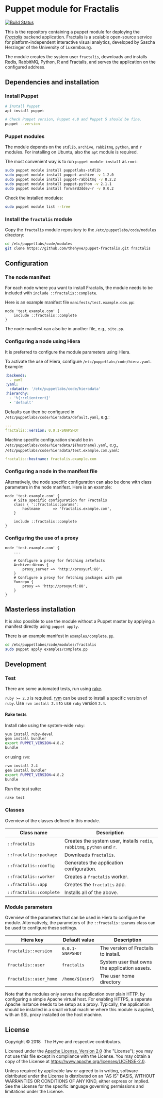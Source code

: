 # Puppet module for Fractalis

[![Build Status](https://travis-ci.org/thehyve/puppet-fractalis.svg?branch=master)](https://travis-ci.org/thehyve/puppet-fractalis/branches)

This is the repository containing a puppet module for deploying the _[Fractalis]_ backend application.
Fractalis is a scalable open-source service for platform-independent interactive visual analytics,
developed by Sascha Herzinger of the University of Luxembourg.

The module creates the system user `fractalis`, downloads and installs
Redis, RabbitMQ, Python, R and Fractalis, and serves the application
on the configured address.


## Dependencies and installation

### Install Puppet
```bash
# Install Puppet
apt install puppet

# Check Puppet version, Puppet 4.8 and Puppet 5 should be fine.
puppet --version
```

### Puppet modules
The module depends on the `stdlib`, `archive`, `rabbitmq`, `python`, and `r` modules.
For installing on Ubuntu, also the `apt` module is required.

The most convenient way is to run `puppet module install` as `root`:
```bash
sudo puppet module install puppetlabs-stdlib
sudo puppet module install puppet-archive -v 1.2.0
sudo puppet module install puppet-rabbitmq -v 8.2.2
sudo puppet module install puppet-python -v 2.1.1
sudo puppet module install forward3ddev-r -v 0.0.2
```

Check the installed modules:
```bash
sudo puppet module list --tree
```

### Install the `fractalis` module
Copy the `fractalis` module repository to the `/etc/puppetlabs/code/modules` directory:
```bash
cd /etc/puppetlabs/code/modules
git clone https://github.com/thehyve/puppet-fractalis.git fractalis
```

## Configuration

### The node manifest

For each node where you want to install Fractalis, the module needs to be included with
`include ::fractalis::complete`.

Here is an example manifest file `manifests/test.example.com.pp`:
```puppet
node 'test.example.com' {
    include ::fractalis::complete
}
```
The node manifest can also be in another file, e.g., `site.pp`.

### Configuring a node using Hiera

It is preferred to configure the module parameters using Hiera.

To activate the use of Hiera, configure `/etc/puppetlabs/code/hiera.yaml`. Example:
```yaml
:backends:
  - yaml
:yaml:
  :datadir: '/etc/puppetlabs/code/hieradata'
:hierarchy:
  - '%{::clientcert}'
  - 'default'
```
Defaults can then be configured in `/etc/puppetlabs/code/hieradata/default.yaml`, e.g.:
```yaml
---
fractalis::version: 0.0.1-SNAPSHOT
```

Machine specific configuration should be in `/etc/puppetlabs/code/hieradata/${hostname}.yaml`, e.g.,
`/etc/puppetlabs/code/hieradata/test.example.com.yaml`:
```yaml
fractalis::hostname: fractalis.example.com
```

### Configuring a node in the manifest file

Alternatively, the node specific configuration can also be done with class parameters in the node manifest.
Here is an example:
```puppet
node 'test.example.com' {
    # Site specific configuration for Fractalis
    class { '::fractalis::params':
        hostname      => 'fractalis.example.com',
    }

    include ::fractalis::complete
}
```

### Configuring the use of a proxy
```puppet
node 'test.example.com' {
    ...

    # Configure a proxy for fetching artefacts
    Archive::Nexus {
        proxy_server => 'http://proxyurl:80',
    }
    # Configure a proxy for fetching packages with yum
    Yumrepo {
        proxy => 'http://proxyurl:80',
    }
}
```


## Masterless installation
It is also possible to use the module without a Puppet master by applying a manifest directly using `puppet apply`.

There is an example manifest in `examples/complete.pp`.

```bash
cd /etc/puppetlabes/code/modules/fractalis
sudo puppet apply examples/complete.pp
```


## Development

### Test
There are some automated tests, run using [rake].

`ruby >= 2.3` is required. [rvm] can be used to install a specific version of `ruby`.
Use `rvm install 2.4` to use `ruby` version `2.4`.


#### Rake tests
Install rake using the system-wide `ruby`:
```bash
yum install ruby-devel
gem install bundler
export PUPPET_VERSION=4.8.2
bundle
```
or using `rvm`:
```bash
rvm install 2.4
gem install bundler
export PUPPET_VERSION=4.8.2
bundle
```
Run the test suite:
```bash
rake test
```

### Classes

Overview of the classes defined in this module.

| Class name | Description |
|------------|-------------|
| `::fractalis` | Creates the system user, installs `redis`, `rabbitmq`, `python` and `r`. |
| `::fractalis::package` | Downloads `fractalis`. |
| `::fractalis::config` | Generates the application configuration. |
| `::fractalis::worker`  | Creates a `fractalis` worker. |
| `::fractalis::app` | Creates the `fractalis` app. |
| `::fractalis::complete` | Installs all of the above. |

### Module parameters

Overview of the parameters that can be used in Hiera to configure the module.
Alternatively, the parameters of the `::fractalis::params` class can be used to configure these settings.

| Hiera key | Default value | Description |
|-----------|---------------|-------------|
| `fractalis::version`       | `0.0.1-SNAPSHOT` | The version of Fractalis to install. |
| `fractalis::user`          | `fractalis` | System user that owns the application assets. |
| `fractalis::user_home`     | `/home/${user}` | The user home directory |

Note that the modules only serves the application over plain HTTP, by configuring a simple Apache virtual host.
For enabling HTTPS, a separate Apache instance needs to be setup as a proxy.
Typically, the application should be installed in a small virtual machine where this module is applied,
with an SSL proxy installed on the host machine.


## License

Copyright &copy; 2018 &nbsp; The Hyve and respective contributors.

Licensed under the [Apache License, Version 2.0](LICENSE) (the "License");
you may not use this file except in compliance with the License.
You may obtain a copy of the License at https://www.apache.org/licenses/LICENSE-2.0.

Unless required by applicable law or agreed to in writing, software
distributed under the License is distributed on an "AS IS" BASIS,
WITHOUT WARRANTIES OR CONDITIONS OF ANY KIND, either express or implied.
See the License for the specific language governing permissions and
limitations under the License.


[Fractalis]: https://fractalis.lcsb.uni.lu
[rake]: https://github.com/ruby/rake
[rvm]: https://rvm.io/
